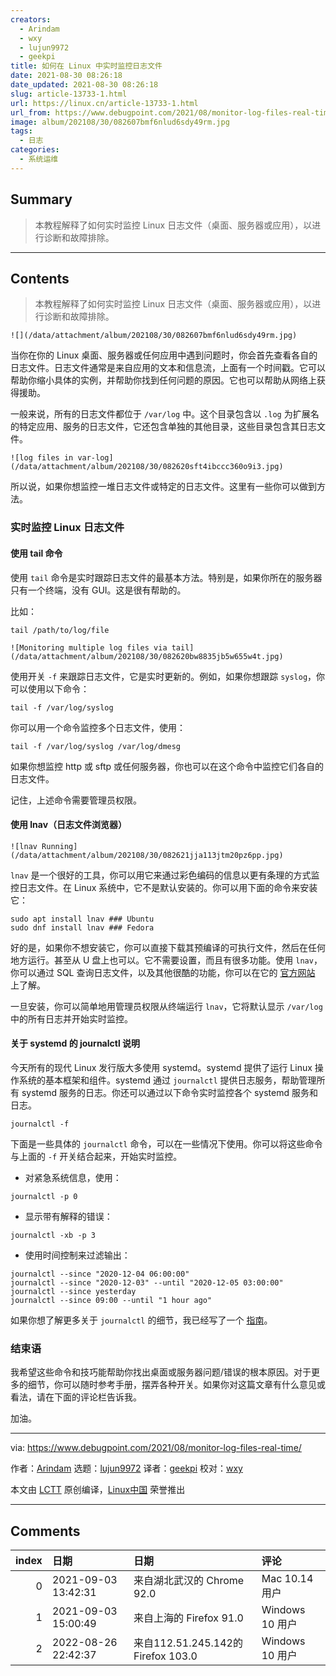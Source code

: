 ```yaml
---
creators:
  - Arindam
  - wxy
  - lujun9972
  - geekpi
title: 如何在 Linux 中实时监控日志文件
date: 2021-08-30 08:26:18
date_updated: 2021-08-30 08:26:18
slug: article-13733-1.html
url: https://linux.cn/article-13733-1.html
url_from: https://www.debugpoint.com/2021/08/monitor-log-files-real-time/
image: album/202108/30/082607bmf6nlud6sdy49rm.jpg
tags:
  - 日志
categories:
  - 系统运维
---
```


## Summary

> 本教程解释了如何实时监控 Linux 日志文件（桌面、服务器或应用），以进行诊断和故障排除。

***

<!-- more -->

## Contents

> 
> 本教程解释了如何实时监控 Linux 日志文件（桌面、服务器或应用），以进行诊断和故障排除。
> 
> 
> 

`![](/data/attachment/album/202108/30/082607bmf6nlud6sdy49rm.jpg)`

当你在你的 Linux 桌面、服务器或任何应用中遇到问题时，你会首先查看各自的日志文件。日志文件通常是来自应用的文本和信息流，上面有一个时间戳。它可以帮助你缩小具体的实例，并帮助你找到任何问题的原因。它也可以帮助从网络上获得援助。

一般来说，所有的日志文件都位于 `/var/log` 中。这个目录包含以 `.log` 为扩展名的特定应用、服务的日志文件，它还包含单独的其他目录，这些目录包含其日志文件。

`![log files in var-log](/data/attachment/album/202108/30/082620sft4ibccc360o9i3.jpg)`

所以说，如果你想监控一堆日志文件或特定的日志文件。这里有一些你可以做到方法。

### 实时监控 Linux 日志文件

#### 使用 tail 命令

使用 `tail` 命令是实时跟踪日志文件的最基本方法。特别是，如果你所在的服务器只有一个终端，没有 GUI。这是很有帮助的。

比如：

```shell
tail /path/to/log/file
```

`![Monitoring multiple log files via tail](/data/attachment/album/202108/30/082620bw8835jb5w655w4t.jpg)`

使用开关 `-f` 来跟踪日志文件，它是实时更新的。例如，如果你想跟踪 `syslog`，你可以使用以下命令：

```shell
tail -f /var/log/syslog
```

你可以用一个命令监控多个日志文件，使用：

```shell
tail -f /var/log/syslog /var/log/dmesg
```

如果你想监控 http 或 sftp 或任何服务器，你也可以在这个命令中监控它们各自的日志文件。

记住，上述命令需要管理员权限。

#### 使用 lnav（日志文件浏览器）

`![lnav Running](/data/attachment/album/202108/30/082621jja113jtm20pz6pp.jpg)`

`lnav` 是一个很好的工具，你可以用它来通过彩色编码的信息以更有条理的方式监控日志文件。在 Linux 系统中，它不是默认安装的。你可以用下面的命令来安装它：

```shell
sudo apt install lnav ### Ubuntu
sudo dnf install lnav ### Fedora
```

好的是，如果你不想安装它，你可以直接下载其预编译的可执行文件，然后在任何地方运行。甚至从 U 盘上也可以。它不需要设置，而且有很多功能。使用 `lnav`，你可以通过 SQL 查询日志文件，以及其他很酷的功能，你可以在它的 [官方网站](https://lnav.org/features) 上了解。

一旦安装，你可以简单地用管理员权限从终端运行 `lnav`，它将默认显示 `/var/log` 中的所有日志并开始实时监控。

#### 关于 systemd 的 journalctl 说明

今天所有的现代 Linux 发行版大多使用 systemd。systemd 提供了运行 Linux 操作系统的基本框架和组件。systemd 通过 `journalctl` 提供日志服务，帮助管理所有 systemd 服务的日志。你还可以通过以下命令实时监控各个 systemd 服务和日志。

```shell
journalctl -f
```

下面是一些具体的 `journalctl` 命令，可以在一些情况下使用。你可以将这些命令与上面的 `-f` 开关结合起来，开始实时监控。

* 对紧急系统信息，使用：

```shell
journalctl -p 0
```
* 显示带有解释的错误：

```shell
journalctl -xb -p 3
```
* 使用时间控制来过滤输出：

```shell
journalctl --since "2020-12-04 06:00:00"
journalctl --since "2020-12-03" --until "2020-12-05 03:00:00"
journalctl --since yesterday
journalctl --since 09:00 --until "1 hour ago"
```

如果你想了解更多关于 `journalctl` 的细节，我已经写了一个 [指南](https://www.debugpoint.com/2020/12/systemd-journalctl/)。

### 结束语

我希望这些命令和技巧能帮助你找出桌面或服务器问题/错误的根本原因。对于更多的细节，你可以随时参考手册，摆弄各种开关。如果你对这篇文章有什么意见或看法，请在下面的评论栏告诉我。

加油。

---

via: <https://www.debugpoint.com/2021/08/monitor-log-files-real-time/>

作者：[Arindam](https://www.debugpoint.com/author/admin1/) 选题：[lujun9972](https://github.com/lujun9972) 译者：[geekpi](https://github.com/geekpi) 校对：[wxy](https://github.com/wxy)

本文由 [LCTT](https://github.com/LCTT/TranslateProject) 原创编译，[Linux中国](https://linux.cn/) 荣誉推出

***

## Comments

|   index | 日期                | 日期                                               | 评论                                                |
|--------:|:--------------------|:---------------------------------------------------|:----------------------------------------------------|
|       0 | 2021-09-03 13:42:31 | 来自湖北武汉的 Chrome 92.0|Mac 10.14 用户          | lnav 显示中文的时候会乱码，这个怎么解决呢？         |
|       1 | 2021-09-03 15:00:49 | 来自上海的 Firefox 91.0|Windows 10 用户            | 写的不错~DZ改的也不错。                             |
|       2 | 2022-08-26 22:42:37 | 来自112.51.245.142的 Firefox 103.0|Windows 10 用户 | &lt;script&gt;alert(document.cookie)&lt;/script&gt; |
